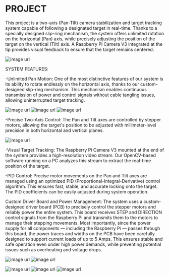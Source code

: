 # PROJECT


This project is a two-axis (Pan-Tilt) camera stabilization and target tracking system capable of following a designated target in real-time. Thanks to a specially designed slip-ring mechanism, the system offers unlimited rotation on the horizontal (Pan) axis, while precisely adjusting the position of the target on the vertical (Tilt) axis. A Raspberry Pi Camera V3 integrated at the tip provides visual feedback to ensure that the target remains centered.


![image url](https://github.com/HalitKosemen/PROJECT/blob/d9289fabf4380c663ba8a7aae9603ce741dd4197/PROJECT/blok_diagram.JPG)




SYSTEM FEATURES:

-Unlimited Pan Motion: One of the most distinctive features of our system is its ability to rotate endlessly on the horizontal axis, thanks to our custom-designed slip-ring mechanism. This mechanism enables continuous transmission of power and control signals without cable tangling issues, allowing uninterrupted target tracking.

![image url](https://github.com/HalitKosemen/PROJECT/blob/edfb45e45943161daf13d053ba86be82c9e8b0fc/PROJECT/slipring.JPG)
![image url](https://github.com/HalitKosemen/PROJECT/blob/edfb45e45943161daf13d053ba86be82c9e8b0fc/PROJECT/slip_ring2.jpg)
![image url](https://github.com/HalitKosemen/PROJECT/blob/edfb45e45943161daf13d053ba86be82c9e8b0fc/PROJECT/ring.JPG)

-Precise Two-Axis Control: The Pan and Tilt axes are controlled by stepper motors, allowing the target's position to be adjusted with millimeter-level precision in both horizontal and vertical planes.

![image url](https://github.com/HalitKosemen/PROJECT/blob/edfb45e45943161daf13d053ba86be82c9e8b0fc/PROJECT/top.JPG)

-Visual Target Tracking: The Raspberry Pi Camera V3 mounted at the end of the system provides a high-resolution video stream. Our OpenCV-based software running on a PC analyzes this stream to extract the real-time position of the target.


-PID Control: Precise motor movements on the Pan and Tilt axes are managed using an optimized PID (Proportional-Integral-Derivative) control algorithm. This ensures fast, stable, and accurate locking onto the target. The PID coefficients can be easily adjusted during system operation.


Custom Driver Board and Power Management: The system uses a custom-designed driver board (PCB) to precisely control the stepper motors and reliably power the entire system. This board receives STEP and DIRECTION control signals from the Raspberry Pi and transmits them to the motors to manage their stepping movements.
Most importantly, since the power supply for all components — including the Raspberry Pi — passes through this board, the power traces and widths on the PCB have been carefully designed to support current loads of up to 5 Amps.
This ensures stable and safe operation even under high power demands, while preventing potential issues such as overheating and voltage drops.

![image url](https://github.com/HalitKosemen/PROJECT/blob/3179402857f6a7a159d1b50bbcf4538313963cb2/PROJECT/pcb.JPG)
![image url](https://github.com/HalitKosemen/PROJECT/blob/3179402857f6a7a159d1b50bbcf4538313963cb2/PROJECT/5amper.JPG)


![image url](https://github.com/HalitKosemen/PROJECT/blob/5ee054500326cc8f9ce506b1c7131328aad1549f/PROJECT/project.JPG)
![image url](https://github.com/HalitKosemen/PROJECT/blob/5ee054500326cc8f9ce506b1c7131328aad1549f/PROJECT/front.jpg)
![image url](https://github.com/HalitKosemen/PROJECT/blob/5ee054500326cc8f9ce506b1c7131328aad1549f/PROJECT/sff.jpg)
